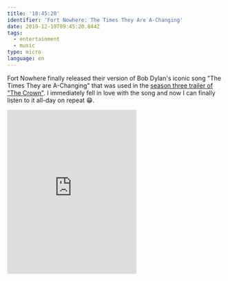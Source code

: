 ```yaml
---
title: '10:45:20'
identifier: 'Fort Nowhere: The Times They Are A-Changing'
date: 2019-12-19T09:45:20.844Z
tags:
  - entertainment
  - music
type: micro
language: en
---
```

Fort Nowhere finally released their version of Bob Dylan's iconic song "The Times They are A-Changing" that was used in the [season three trailer of "The Crown"](https://www.youtube.com/watch?v=vLXYfgpqb8Ahttps://www.youtube.com/watch?v=vLXYfgpqb8A). I immediately fell in love with the song and now I can finally listen to it all-day on repeat 😁.

<iframe src="https://open.spotify.com/embed/album/0hNZyq7s2N1N5fYTIZF3zO" width="300" height="380" frameborder="0" allowtransparency="true" allow="encrypted-media"></iframe>
